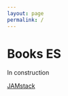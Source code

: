 ```yaml
---
layout: page
permalink: /
---
```

<h1>Books ES</h1>

<p>In construction</p>

<a href="/jamstack">JAMstack</a>
